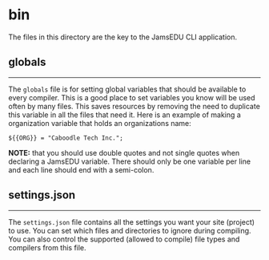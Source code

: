 # bin
The files in this directory are the key to the JamsEDU CLI application.

## globals
---
The `globals` file is for setting global variables that should be available to every compiler. This is a good place to set variables you know will be used often by many files. This saves resources by removing the need to duplicate this variable in all the files that need it. Here is an example of making a organization variable that holds an organizations name:

```
${{ORG}} = "Caboodle Tech Inc.";
```

**NOTE:** that you should use double quotes and not single quotes when declaring a JamsEDU variable. There should only be one variable per line and each line should end with a semi-colon.

## settings.json
---
The `settings.json` file contains all the settings you want your site (project) to use. You can set which files and directories to ignore during compiling. You can also control the supported (allowed to compile) file types and compilers from this file.